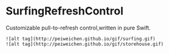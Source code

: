 # SurfingRefreshControl
Customizable pull-to-refresh control,written in pure Swift.

	![alt tag](http://peiweichen.github.io/gif/surfing.gif)
	![alt tag](http://peiweichen.github.io/gif/storehouse.gif)

